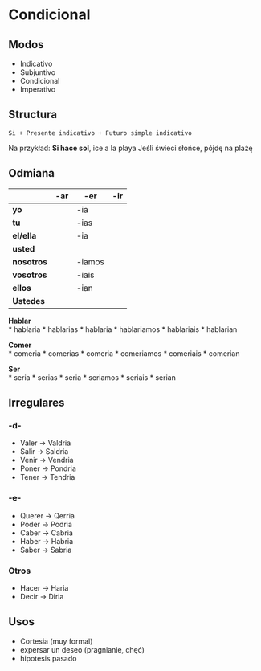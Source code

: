 # Condicional

## Modos
- Indicativo
- Subjuntivo
- Condicional
- Imperativo

## Structura
```
Si + Presente indicativo + Futuro simple indicativo
```

Na przykład:
__Si hace sol__, ice a la playa
Jeśli świeci słońce, pójdę na plażę 

## Odmiana
|              | **-ar** | **-er** | **-ir** |
|--------------|---------|---------|---------|
| **yo**       |         | -ia     |         |
| **tu**       |         | -ias    |         |
| **el/ella**  |         | -ia     |         | 
| **usted**    |         |         |         |
| **nosotros** |         | -iamos  |         |
| **vosotros** |         | -iais   |         |
| **ellos**    |         | -ian    |         |
| **Ustedes**  |         |         |         |

**Hablar**  
	* hablaria
	* hablarias
	* hablaria
	* hablariamos
	* hablariais
	* hablarian

**Comer**  
	* comeria
	* comerias
	* comeria
	* comeriamos
	* comeriais
	* comerian

**Ser**  
	* seria
	* serias
	* seria
	* seriamos
	* seriais
	* serian

## Irregulares
### -d-
* Valer -> Valdria
* Salir -> Saldria
* Venir -> Vendria
* Poner -> Pondria
* Tener -> Tendria

### -~~e~~-
* Querer -> Qerria
* Poder -> Podria
* Caber -> Cabria
* Haber -> Habria
* Saber -> Sabria

### Otros
* Hacer -> Haria
* Decir -> Diria

## Usos
* Cortesia (muy formal)
* expersar un deseo (pragnianie, chęć)
* hipotesis pasado
